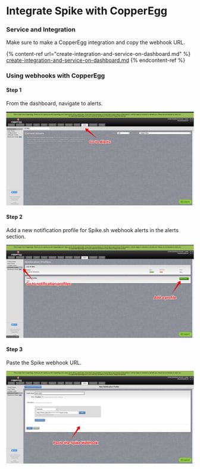 # Integrate Spike with CopperEgg

### Service and Integration

Make sure to make a CopperEgg integration and copy the webhook URL.

{% content-ref url="create-integration-and-service-on-dashboard.md" %}
[create-integration-and-service-on-dashboard.md](create-integration-and-service-on-dashboard.md)
{% endcontent-ref %}



### Using webhooks with CopperEgg

#### Step 1

From the dashboard, navigate to alerts. 

![](<../.gitbook/assets/image (43) (1).png>)

####

#### Step 2

Add a new notification profile for Spike.sh webhook alerts in the alerts section.

![](<../.gitbook/assets/image (102).png>)

####

#### Step 3

Paste the Spike webhook URL.

![](<../.gitbook/assets/image (103).png>)

